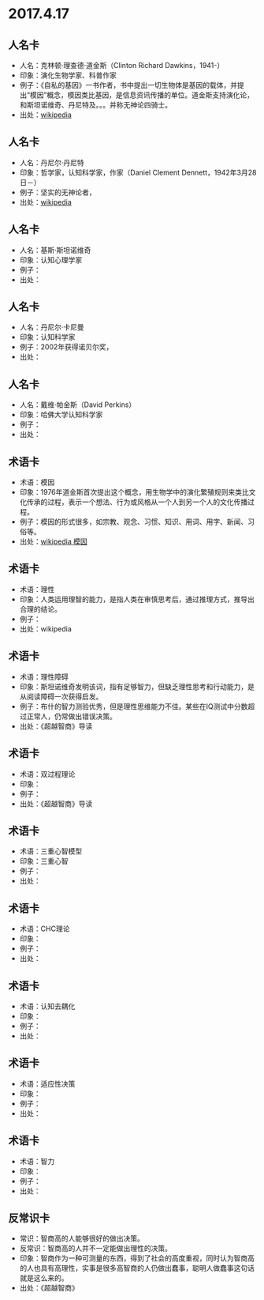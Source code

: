 # 2017.4.17
## 人名卡
- 人名：克林顿·理查德·道金斯（Clinton Richard Dawkins，1941-）
- 印象：演化生物学家、科普作家
- 例子：《自私的基因》一书作者，书中提出一切生物体是基因的载体，并提出“模因”概念，模因类比基因，是信息资讯传播的单位。道金斯支持演化论，和斯坦诺维奇、丹尼特及。。。并称无神论四骑士。
- 出处：[wikipedia](https://zh.wikipedia.org/wiki/%E7%90%86%E6%9F%A5%E5%BE%B7%C2%B7%E9%81%93%E9%87%91%E6%96%AF "wikipedia")
## 人名卡
- 人名：丹尼尔·丹尼特
- 印象：哲学家，认知科学家，作家（Daniel Clement Dennett，1942年3月28日－） 
- 例子：坚实的无神论者，
- 出处：[wikipedia ](https://zh.wikipedia.org/wiki/%E4%B8%B9%E5%B0%BC%E7%88%BE%C2%B7%E4%B8%B9%E5%B0%BC%E7%89%B9#.E9.87.8D.E8.A6.81.E8.91.97.E4.BD.9C)
## 人名卡
- 人名：基斯·斯坦诺维奇
- 印象：认知心理学家
- 例子：
- 出处：
## 人名卡
- 人名：丹尼尔·卡尼曼
- 印象：认知科学家
- 例子：2002年获得诺贝尔奖，
- 出处：
## 人名卡
- 人名：戴维·帕金斯（David Perkins）
- 印象：哈佛大学认知科学家
- 例子：
- 出处：
## 术语卡
- 术语：模因
- 印象：1976年道金斯首次提出这个概念，用生物学中的演化繁殖规则来类比文化传承的过程，表示一个想法、行为或风格从一个人到另一个人的文化传播过程。
- 例子：模因的形式很多，如宗教、观念、习惯、知识、用词、用字、新闻、习俗等。
- 出处：[wikipedia 模因](https://zh.wikipedia.org/wiki/%E6%A8%A1%E5%9B%A0)



## 术语卡
- 术语：理性
- 印象：人类运用理智的能力，是指人类在审慎思考后，通过推理方式，推导出合理的结论。
- 例子：
- 出处：wikipedia
## 术语卡
- 术语：理性障碍
- 印象：斯坦诺维奇发明该词，指有足够智力，但缺乏理性思考和行动能力，是从阅读障碍一次获得启发。
- 例子：布什的智力测验优秀，但是理性思维能力不佳。某些在IQ测试中分数超过正常人，仍常做出错误决策。
- 出处：《超越智商》导读
## 术语卡
- 术语：双过程理论
- 印象：
- 例子：
- 出处：《超越智商》导读

## 术语卡
- 术语：三重心智模型
- 印象：三重心智
- 例子：
- 出处：

## 术语卡
- 术语：CHC理论
- 印象：
- 例子：
- 出处：
## 术语卡
- 术语：认知去耦化
- 印象：
- 例子：
- 出处：

## 术语卡
- 术语：适应性决策
- 印象：
- 例子：
- 出处：

## 术语卡
- 术语：智力
- 印象：
- 例子：
- 出处：
## 反常识卡
- 常识：智商高的人能够很好的做出决策。
- 反常识：智商高的人并不一定能做出理性的决策。
- 印象：智商作为一种可测量的东西，得到了社会的高度重视，同时认为智商高的人也具有高理性，实事是很多高智商的人仍做出蠢事，聪明人做蠢事这句话就是这么来的。
- 出处：《超越智商》
